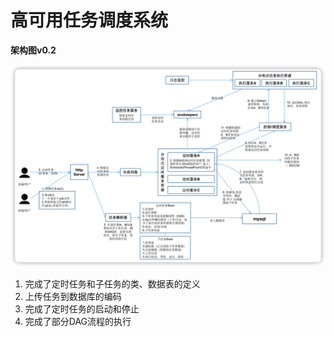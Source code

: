# 高可用任务调度系统

**架构图v0.2**

![架构图](ArchitectureDiagram.png)


1. 完成了定时任务和子任务的类、数据表的定义
2. 上传任务到数据库的编码
3. 完成了定时任务的启动和停止
4. 完成了部分DAG流程的执行
